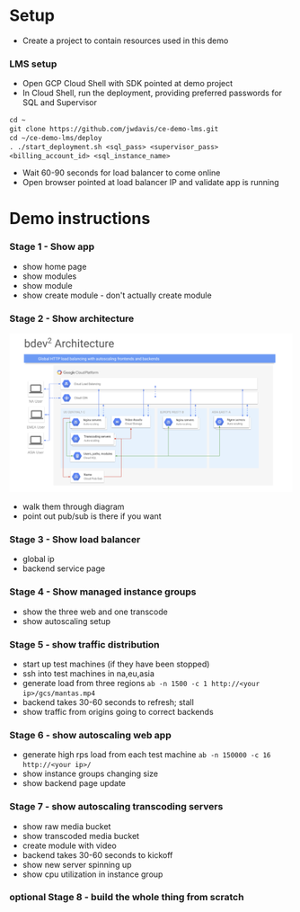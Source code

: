 # Setup

* Create a project to contain resources used in this demo

### LMS setup
* Open GCP Cloud Shell with SDK pointed at demo project
* In Cloud Shell, run the deployment, providing preferred passwords for SQL and Supervisor
```
cd ~
git clone https://github.com/jwdavis/ce-demo-lms.git
cd ~/ce-demo-lms/deploy
. ./start_deployment.sh <sql_pass> <supervisor_pass> <billing_account_id> <sql_instance_name>
```
* Wait 60-90 seconds for load balancer to come online
* Open browser pointed at load balancer IP and validate app is running

# Demo instructions

### Stage 1 - Show app
* show home page
* show modules
* show module
* show create module - don't actually create module

### Stage 2 - Show architecture
![Architecture diagram](./arch.png)
* walk them through diagram
* point out pub/sub is there if you want

### Stage 3 - Show load balancer
* global ip
* backend service page

### Stage 4 - Show managed instance groups
* show the three web and one transcode
* show autoscaling setup

### Stage 5 - show traffic distribution
* start up test machines (if they have been stopped)
* ssh into test machines in na,eu,asia
* generate load from three regions
```ab -n 1500 -c 1 http://<your ip>/gcs/mantas.mp4```
* backend takes 30-60 seconds to refresh; stall
* show traffic from origins going to correct backends

### Stage 6 - show autoscaling web app
* generate high rps load from each test machine
```ab -n 150000 -c 16 http://<your ip>/```
* show instance groups changing size
* show backend page update

### Stage 7 - show autoscaling transcoding servers
* show raw media bucket
* show transcoded media bucket
* create module with video
* backend takes 30-60 seconds to kickoff
* show new server spinning up
* show cpu utilization in instance group

### optional Stage 8 - build the whole thing from scratch
